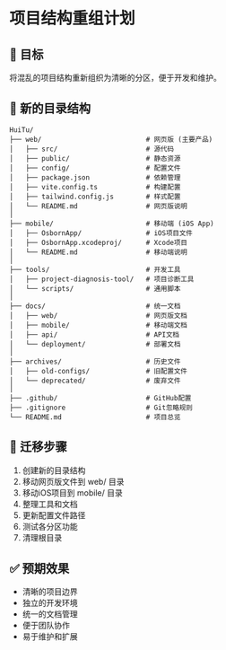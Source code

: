 # 项目结构重组计划

## 🎯 目标
将混乱的项目结构重新组织为清晰的分区，便于开发和维护。

## 📁 新的目录结构

```
HuiTu/
├── web/                          # 网页版 (主要产品)
│   ├── src/                      # 源代码
│   ├── public/                   # 静态资源
│   ├── config/                   # 配置文件
│   ├── package.json              # 依赖管理
│   ├── vite.config.ts            # 构建配置
│   ├── tailwind.config.js        # 样式配置
│   └── README.md                 # 网页版说明
│
├── mobile/                       # 移动端 (iOS App)
│   ├── OsbornApp/                # iOS项目文件
│   ├── OsbornApp.xcodeproj/      # Xcode项目
│   └── README.md                 # 移动端说明
│
├── tools/                        # 开发工具
│   ├── project-diagnosis-tool/   # 项目诊断工具
│   └── scripts/                  # 通用脚本
│
├── docs/                         # 统一文档
│   ├── web/                      # 网页版文档
│   ├── mobile/                   # 移动端文档
│   ├── api/                      # API文档
│   └── deployment/               # 部署文档
│
├── archives/                     # 历史文件
│   ├── old-configs/              # 旧配置文件
│   └── deprecated/               # 废弃文件
│
├── .github/                      # GitHub配置
├── .gitignore                    # Git忽略规则
└── README.md                     # 项目总览
```

## 🔄 迁移步骤

1. 创建新的目录结构
2. 移动网页版文件到 web/ 目录
3. 移动iOS项目到 mobile/ 目录
4. 整理工具和文档
5. 更新配置文件路径
6. 测试各分区功能
7. 清理根目录

## ✅ 预期效果

- 清晰的项目边界
- 独立的开发环境
- 统一的文档管理
- 便于团队协作
- 易于维护和扩展
